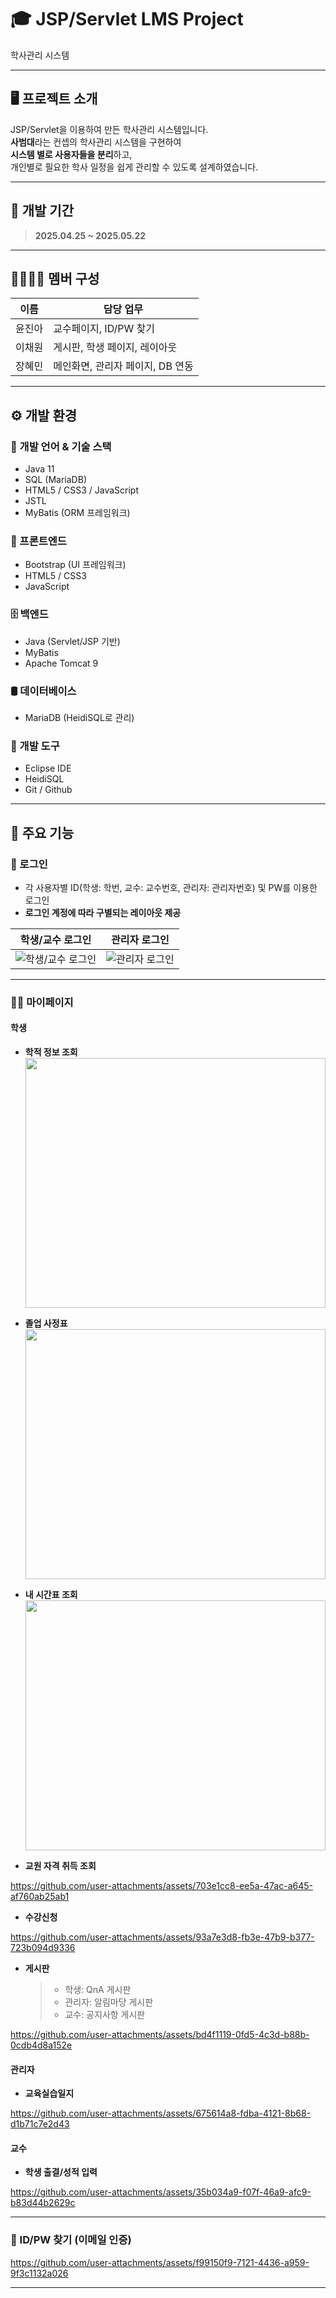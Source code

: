 # 🎓 JSP/Servlet LMS Project

학사관리 시스템

---

## 🖥️ 프로젝트 소개

JSP/Servlet을 이용하여 만든 학사관리 시스템입니다.  
**사범대**라는 컨셉의 학사관리 시스템을 구현하여  
**시스템 별로 사용자들을 분리**하고,  
개인별로 필요한 학사 일정을 쉽게 관리할 수 있도록 설계하였습니다.

---

## 📅 개발 기간

> **2025.04.25 ~ 2025.05.22**

---

## 👨‍👩‍👧‍👦 멤버 구성

| 이름    | 담당 업무                           |
| ------- | ----------------------------------- |
| 윤진아  | 교수페이지, ID/PW 찾기               |
| 이채원  | 게시판, 학생 페이지, 레이아웃         |
| 장혜민  | 메인화면, 관리자 페이지, DB 연동      |

---

## ⚙️ 개발 환경

### 🔧 개발 언어 & 기술 스택

- Java 11
- SQL (MariaDB)
- HTML5 / CSS3 / JavaScript
- JSTL
- MyBatis (ORM 프레임워크)

### 🎨 프론트엔드

- Bootstrap (UI 프레임워크)
- HTML5 / CSS3
- JavaScript

### 🗄️ 백엔드

- Java (Servlet/JSP 기반)
- MyBatis
- Apache Tomcat 9

### 🛢️ 데이터베이스

- MariaDB (HeidiSQL로 관리)

### 🧰 개발 도구

- Eclipse IDE
- HeidiSQL
- Git / Github

---

## 📌 주요 기능

### 🔑 로그인

- 각 사용자별 ID(학생: 학번, 교수: 교수번호, 관리자: 관리자번호) 및 PW를 이용한 로그인
- **로그인 계정에 따라 구별되는 레이아웃 제공**

| 학생/교수 로그인 | 관리자 로그인 |
|:----------------:|:------------:|
| ![학생/교수 로그인](https://github.com/user-attachments/assets/96f2304c-ed04-4860-98e5-ea747bb9add9) | ![관리자 로그인](https://github.com/user-attachments/assets/ef1ff4ab-8ced-4ae5-93ac-45b91e856e5a) |

---

### 🙋‍♂️ 마이페이지

#### 학생

- **학적 정보 조회**  
  <img src="https://github.com/user-attachments/assets/9c7f87ca-49e4-465c-a31d-8000c52dc17a" width="100%" height="400"/>

- **졸업 사정표**  
  <img src="https://github.com/user-attachments/assets/c53ef4a6-d0a2-49e2-933d-f8c40ba06d5e" width="100%" height="400"/>

- **내 시간표 조회**  
  <img src="https://github.com/user-attachments/assets/b585097c-b596-4a54-a19e-f552f2ab700a" width="100%" height="400"/>

- **교원 자격 취득 조회**

  
https://github.com/user-attachments/assets/703e1cc8-ee5a-47ac-a645-af760ab25ab1


- **수강신청**

  
https://github.com/user-attachments/assets/93a7e3d8-fb3e-47b9-b377-723b094d9336


- **게시판**  
  > - 학생: QnA 게시판  
  > - 관리자: 알림마당 게시판  
  > - 교수: 공지사항 게시판


https://github.com/user-attachments/assets/bd4f1119-0fd5-4c3d-b88b-0cdb4d8a152e


#### 관리자

- **교육실습일지**


https://github.com/user-attachments/assets/675614a8-fdba-4121-8b68-d1b71c7e2d43


#### 교수

- **학생 출결/성적 입력**


https://github.com/user-attachments/assets/35b034a9-f07f-46a9-afc9-b83d44b2629c


---

### 🔑 ID/PW 찾기 (이메일 인증)


https://github.com/user-attachments/assets/f99150f9-7121-4436-a959-9f3c1132a026


---

